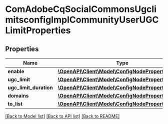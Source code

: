 # ComAdobeCqSocialCommonsUgclimitsconfigImplCommunityUserUGCLimitProperties

## Properties
Name | Type | Description | Notes
------------ | ------------- | ------------- | -------------
**enable** | [**\OpenAPI\Client\Model\ConfigNodePropertyBoolean**](ConfigNodePropertyBoolean.md) |  | [optional] 
**ugc_limit** | [**\OpenAPI\Client\Model\ConfigNodePropertyInteger**](ConfigNodePropertyInteger.md) |  | [optional] 
**ugc_limit_duration** | [**\OpenAPI\Client\Model\ConfigNodePropertyInteger**](ConfigNodePropertyInteger.md) |  | [optional] 
**domains** | [**\OpenAPI\Client\Model\ConfigNodePropertyArray**](ConfigNodePropertyArray.md) |  | [optional] 
**to_list** | [**\OpenAPI\Client\Model\ConfigNodePropertyArray**](ConfigNodePropertyArray.md) |  | [optional] 

[[Back to Model list]](../README.md#documentation-for-models) [[Back to API list]](../README.md#documentation-for-api-endpoints) [[Back to README]](../README.md)


